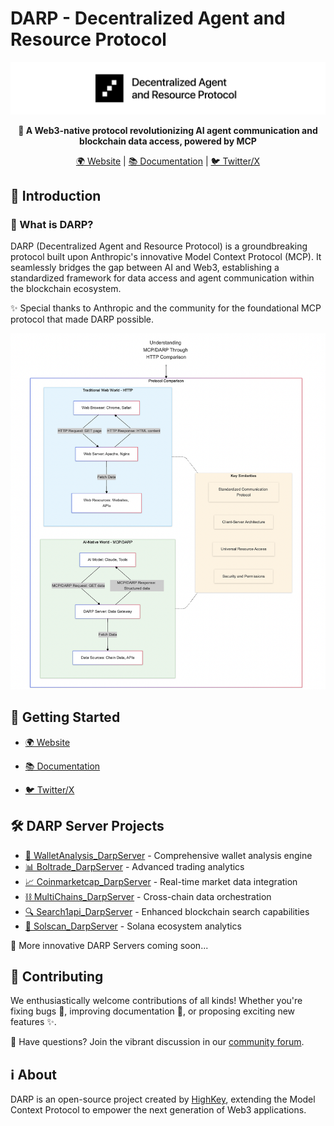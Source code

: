 # DARP - Decentralized Agent and Resource Protocol 

<p align="center">
  <img src="assets/DARP.png" alt="DARP Logo" />
</p>

<p align="center">
  <strong>🚀 A Web3-native protocol revolutionizing AI agent communication and blockchain data access, powered by MCP</strong>
</p>

<p align="center">
  <a href="https://highkey.ai">🌍 Website</a> |
  <a href="https://docs.highkey.ai/">📚 Documentation</a> |
  <a href="https://x.com/highkey_ai">🐦 Twitter/X</a>
</p>


## 🌟 Introduction

### 🤔 What is DARP?

DARP (Decentralized Agent and Resource Protocol) is a groundbreaking protocol built upon Anthropic's innovative Model Context Protocol (MCP). It seamlessly bridges the gap between AI and Web3, establishing a standardized framework for data access and agent communication within the blockchain ecosystem.

✨ Special thanks to Anthropic and the community for the foundational MCP protocol that made DARP possible.

<p align="center">
  <img src="assets/HTTPvsDARP.png" alt="HTTP vs DARP" />
</p>

## 🚀 Getting Started

-  [🌍 Website](https://highkey.ai)  

-  [📚 Documentation](https://docs.highkey.ai) 

-  [🐦 Twitter/X](https://x.com/highkey_ai) 

## 🛠️ DARP Server Projects 
- [💼 WalletAnalysis_DarpServer](https://github.com/DARPAI/WalletAnalysis_DarpServer) - Comprehensive wallet analysis engine
- [📊 Boltrade_DarpServer](https://github.com/DARPAI/Boltrade_DarpServer) - Advanced trading analytics
- [📈 Coinmarketcap_DarpServer](https://github.com/DARPAI/Coinmarketcap_DarpServer) - Real-time market data integration
- [⛓️ MultiChains_DarpServer](https://github.com/DARPAI/MultiChains_DarpServer) - Cross-chain data orchestration
- [🔍 Search1api_DarpServer](https://github.com/DARPAI/Search1api_DarpServer) - Enhanced blockchain search capabilities
- [📡 Solscan_DarpServer](https://github.com/DARPAI/Solscan_DarpServer) - Solana ecosystem analytics

 🔮 More innovative DARP Servers coming soon...

## 🤝 Contributing

We enthusiastically welcome contributions of all kinds! Whether you're fixing bugs 🐛, improving documentation 📝, or proposing exciting new features ✨.

💭 Have questions? Join the vibrant discussion in our [community forum](https://github.com/orgs/DARPAI/discussions).

## ℹ️ About

DARP is an open-source project created by [HighKey](https://highkey.ai), extending the Model Context Protocol to empower the next generation of Web3 applications. 
